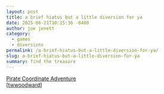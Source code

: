 ```yaml
---
layout: post
title: a brief hiatus but a little diversion for ya
date: 2025-06-21T10:15:36 -0400
author: joe jenett
category:
  - games
  - diversions
permalink: /a-brief-hiatus-but-a-little-diversion-for-ya/
slug: a-brief-hiatus-but-a-little-diversion-for-ya
summary: find the treasure
---
```

<a title="I be Captain Polly, and I'll help ye find the buried treasure!" href="https://canva-experimental.com/embed/view/capable-diamond">Pirate Coordinate Adventure</a><br>[<a title="source" href="https://pinboard.in/u:twwoodward">twwoodward</a>]

<a href="https://brid.gy/publish/mastodon"></a>